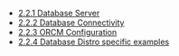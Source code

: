 * [2.2.1 Database Server](2.2.1-Database-Server)
* [2.2.2 Database Connectivity](2.2.2-Database-Connectivity)
* [2.2.3 ORCM Configuration](2.2.3-ORCM-Configuration)
* [2.2.4 Database Distro specific examples](2.2.4-Database-Distro-specific-examples)
